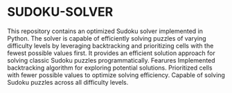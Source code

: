 # SUDOKU-SOLVER
This repository contains an optimized Sudoku solver implemented in Python. The solver is capable of efficiently solving puzzles of varying difficulty levels by leveraging backtracking and prioritizing cells with the fewest possible values first. It provides an efficient solution approach for solving classic Sudoku puzzles programmatically.
Fearures
Implemented backtracking algorithm for exploring potential solutions.
Prioritized cells with fewer possible values to optimize solving efficiency.
Capable of solving Sudoku puzzles across all difficulty levels.
